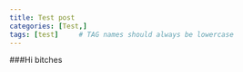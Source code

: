 ```yaml
---
title: Test post
categories: [Test,]
tags: [test]     # TAG names should always be lowercase
---
```


###Hi bitches